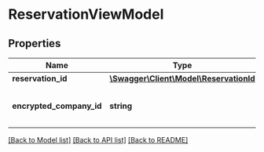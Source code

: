 # ReservationViewModel

## Properties
Name | Type | Description | Notes
------------ | ------------- | ------------- | -------------
**reservation_id** | [**\Swagger\Client\Model\ReservationId**](ReservationId.md) |  | 
**encrypted_company_id** | **string** | Gets or sets encrypted company Id. | 

[[Back to Model list]](../../README.md#documentation-for-models) [[Back to API list]](../../README.md#documentation-for-api-endpoints) [[Back to README]](../../README.md)

